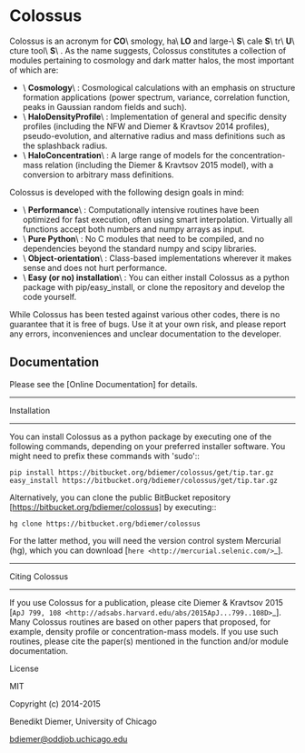 Colossus
========

Colossus is an acronym for **CO**\ smology, ha\ **LO** and large-\ **S**\ cale **S**\ tr\ **U**\ cture 
tool\ **S**\ . As the name suggests, Colossus constitutes a collection of modules pertaining to 
cosmology and dark matter halos, the most important of which are:

* \ **Cosmology**\ : Cosmological calculations with an emphasis on structure formation applications 
  (power spectrum, variance, correlation function, peaks in Gaussian random fields and such).
* \ **HaloDensityProfile**\ : Implementation of general and specific density profiles (including the 
  NFW and Diemer & Kravtsov 2014 profiles), pseudo-evolution, and alternative radius and mass 
  definitions such as the splashback radius.
* \ **HaloConcentration**\ : A large range of models for the concentration-mass relation (including 
  the Diemer & Kravtsov 2015 model), with a conversion to arbitrary mass definitions.

Colossus is developed with the following design goals in mind:

* \ **Performance**\ : Computationally intensive routines have been optimized for fast execution, 
  often using smart interpolation. Virtually all functions accept both numbers and numpy arrays 
  as input.
* \ **Pure Python**\ : No C modules that need to be compiled, and no dependencies beyond the 
  standard numpy and scipy libraries.
* \ **Object-orientation**\ : Class-based implementations wherever it makes sense and does not 
  hurt performance.
* \ **Easy (or no) installation**\ : You can either install Colossus as a python package with 
  pip/easy_install, or clone the repository and develop the code yourself.

While Colossus has been tested against various other codes, there is no guarantee that it is free 
of bugs. Use it at your own risk, and please report any errors, inconveniences and unclear 
documentation to the developer.

Documentation
-------------

Please see the [Online Documentation] for details.


***************************************************************************************************
Installation
***************************************************************************************************

You can install Colossus as a python package by executing one of the following commands, depending 
on your preferred installer software. You might need to prefix these commands with 'sudo'::

    pip install https://bitbucket.org/bdiemer/colossus/get/tip.tar.gz
    easy_install https://bitbucket.org/bdiemer/colossus/get/tip.tar.gz

Alternatively, you can clone the public BitBucket repository [https://bitbucket.org/bdiemer/colossus] 
by executing::

    hg clone https://bitbucket.org/bdiemer/colossus

For the latter method, you will need the version control system Mercurial (hg), which you can 
download [`here <http://mercurial.selenic.com/>`_].

***************************************************************************************************
Citing Colossus
***************************************************************************************************

If you use Colossus for a publication, please cite Diemer & Kravtsov 2015 
[`ApJ 799, 108 <http://adsabs.harvard.edu/abs/2015ApJ...799..108D>`_]. Many Colossus routines are 
based on other papers that proposed, for example, density profile or concentration-mass models. 
If you use such routines, please cite the paper(s) mentioned in the function and/or module
documentation.

License

MIT

Copyright (c) 2014-2015

Benedikt Diemer, University of Chicago

bdiemer@oddjob.uchicago.edu